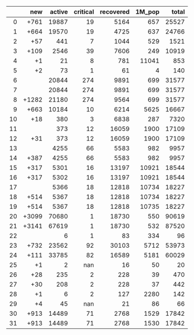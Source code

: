 |    |   new |   active |   critical |   recovered |   1M_pop |   total |
|---:|------:|---------:|-----------:|------------:|---------:|--------:|
|  0 |  +761 |    19887 |         19 |        5164 |      657 |   25527 |
|  1 |  +664 |    19570 |         19 |        4725 |      637 |   24766 |
|  2 |   +57 |      441 |          7 |        1044 |      529 |    1521 |
|  3 |  +109 |     2546 |         39 |        7606 |      249 |   10919 |
|  4 |    +1 |       21 |          8 |         781 |    11041 |     853 |
|  5 |    +2 |       73 |          1 |          61 |        4 |     140 |
|  6 |       |    20844 |        274 |        9891 |      699 |   31577 |
|  7 |       |    20844 |        274 |        9891 |      699 |   31577 |
|  8 | +1282 |    21180 |        274 |        9564 |      699 |   31577 |
|  9 |  +663 |    10184 |         10 |        6214 |     5625 |   16667 |
| 10 |   +18 |      380 |          3 |        6838 |      287 |    7320 |
| 11 |       |      373 |         12 |       16059 |     1900 |   17109 |
| 12 |   +31 |      373 |         12 |       16059 |     1900 |   17109 |
| 13 |       |     4255 |         66 |        5583 |      982 |    9957 |
| 14 |  +387 |     4255 |         66 |        5583 |      982 |    9957 |
| 15 |  +317 |     5301 |         16 |       13197 |    10921 |   18544 |
| 16 |  +317 |     5302 |         16 |       13197 |    10921 |   18544 |
| 17 |       |     5366 |         18 |       12818 |    10734 |   18227 |
| 18 |  +514 |     5367 |         18 |       12818 |    10734 |   18227 |
| 19 |  +514 |     5367 |         18 |       12818 |    10735 |   18227 |
| 20 | +3099 |    70680 |          1 |       18730 |      550 |   90619 |
| 21 | +3141 |    67619 |          1 |       18730 |      532 |   87520 |
| 22 |       |        6 |          1 |          83 |      334 |      96 |
| 23 |  +732 |    23562 |         92 |       30103 |     5712 |   53973 |
| 24 |  +111 |    33785 |         82 |       16589 |     5181 |   60029 |
| 25 |    +1 |        2 |        nan |          16 |       50 |      20 |
| 26 |   +28 |      235 |          2 |         228 |       39 |     470 |
| 27 |   +30 |      208 |          2 |         228 |       37 |     442 |
| 28 |    +1 |        6 |          2 |         127 |     2280 |     142 |
| 29 |    +4 |       45 |        nan |          21 |       86 |      66 |
| 30 |  +913 |    14489 |         71 |        2768 |     1529 |   17842 |
| 31 |  +913 |    14489 |         71 |        2768 |     1530 |   17842 |